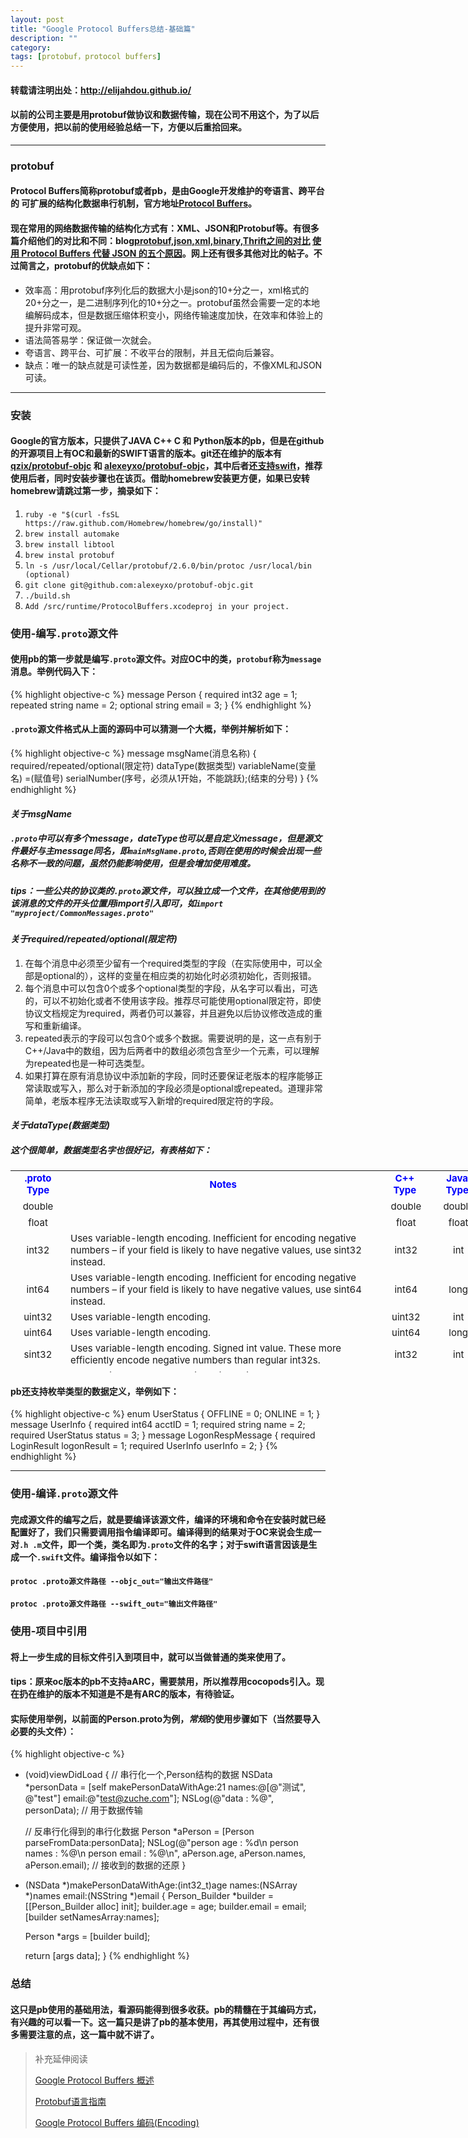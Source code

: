 ```yaml
---
layout: post
title: "Google Protocol Buffers总结-基础篇"
description: ""
category: 
tags: [protobuf，protocol buffers]
---
```


#### 转载请注明出处：http://elijahdou.github.io/

#### 以前的公司主要是用protobuf做协议和数据传输，现在公司不用这个，为了以后方便使用，把以前的使用经验总结一下，方便以后重拾回来。

***

### protobuf

#### Protocol Buffers简称protobuf或者pb，是由Google开发维护的夸语言、跨平台的 可扩展的结构化数据串行机制，官方地址[Protocol Buffers](https://developers.google.com/protocol-buffers/)。

#### 现在常用的网络数据传输的结构化方式有：XML、JSON和Protobuf等。有很多篇介绍他们的对比和不同：blog[protobuf,json,xml,binary,Thrift之间的对比](http://blog.sina.com.cn/s/blog_406127500102uy6e.html) [使用 Protocol Buffers 代替 JSON 的五个原因](http://www.oschina.net/translate/choose-protocol-buffers)。网上还有很多其他对比的帖子。不过简言之，protobuf的优缺点如下：
- 效率高：用protobuf序列化后的数据大小是json的10+分之一，xml格式的20+分之一，是二进制序列化的10+分之一。protobuf虽然会需要一定的本地编解码成本，但是数据压缩体积变小，网络传输速度加快，在效率和体验上的提升非常可观。
- 语法简答易学：保证做一次就会。
- 夸语言、跨平台、可扩展：不收平台的限制，并且无偿向后兼容。
- 缺点：唯一的缺点就是可读性差，因为数据都是编码后的，不像XML和JSON可读。

********

### 安装

#### Google的官方版本，只提供了JAVA C++ C 和 Python版本的pb，但是在github的开源项目上有OC和最新的SWIFT语言的版本。git还在维护的版本有[qzix/protobuf-objc](https://github.com/qzix/protobuf-objc) 和 [alexeyxo/protobuf-objc](https://github.com/alexeyxo/protobuf-objc)，其中后者还[支持swift](http://protobuf.io/#swift)，推荐使用后者，同时安装步骤也在该页。借助homebrew安装更方便，如果已安转homebrew请跳过第一步，摘录如下：
1. `ruby -e "$(curl -fsSL https://raw.github.com/Homebrew/homebrew/go/install)"`
2. `brew install automake`
3. `brew install libtool`
4. `brew instal protobuf`
5. `ln -s /usr/local/Cellar/protobuf/2.6.0/bin/protoc /usr/local/bin (optional)`
6. `git clone git@github.com:alexeyxo/protobuf-objc.git`
7. `./build.sh`
8. `Add /src/runtime/ProtocolBuffers.xcodeproj in your project.`

### 使用-编写`.proto`源文件

#### 使用pb的第一步就是编写`.proto`源文件。对应OC中的类，`protobuf`称为`message`消息。举例代码入下：
{% highlight objective-c %}
message Person {
    required int32 age = 1;
    repeated string name = 2;
    optional string email = 3;
}
{% endhighlight %}

#### `.proto`源文件格式从上面的源码中可以猜测一个大概，举例并解析如下：
{% highlight objective-c %}
message msgName(消息名称) {
    required/repeated/optional(限定符) dataType(数据类型) variableName(变量名) =(赋值号) serialNumber(序号，必须从1开始，不能跳跃);(结束的分号)
}
{% endhighlight %}

#### ***关于msgName***
##### `.proto`中可以有多个message，dateType也可以是自定义message，但是源文件最好与主message同名，即`mainMsgName.proto`,否则在使用的时候会出现一些名称不一致的问题，虽然仍能影响使用，但是会增加使用难度。

##### tips：一些公共的协议类的`.proto`源文件，可以独立成一个文件，在其他使用到的该消息的文件的开头位置用import引入即可，如`import "myproject/CommonMessages.proto"`

#### ***关于required/repeated/optional(限定符)***
1. 在每个消息中必须至少留有一个required类型的字段（在实际使用中，可以全部是optional的），这样的变量在相应类的初始化时必须初始化，否则报错。 
2. 每个消息中可以包含0个或多个optional类型的字段，从名字可以看出，可选的，可以不初始化或者不使用该字段。推荐尽可能使用optional限定符，即使协议文档规定为required，两者仍可以兼容，并且避免以后协议修改造成的重写和重新编译。
3. repeated表示的字段可以包含0个或多个数据。需要说明的是，这一点有别于C++/Java中的数组，因为后两者中的数组必须包含至少一个元素，可以理解为repeated也是一种可选类型。
4. 如果打算在原有消息协议中添加新的字段，同时还要保证老版本的程序能够正常读取或写入，那么对于新添加的字段必须是optional或repeated。道理非常简单，老版本程序无法读取或写入新增的required限定符的字段。

#### ***关于dataType(数据类型)***

##### 这个很简单，数据类型名字也很好记，有表格如下：
<table style="width: 760px; height: 323px;" border="0" align="center">
<tbody>
<tr>
<td style="text-align: center;"><span style="color: #0000ff;"><strong><span style="font-size: 15px;">.proto Type</span></strong></span></td>
<td style="text-align: center;"><span style="color: #0000ff;"><strong><span style="font-size: 15px;">Notes</span></strong></span></td>
<td style="text-align: center;"><span style="color: #0000ff;"><strong><span style="font-size: 15px;">C++ Type</span></strong></span></td>
<td style="text-align: center;"><span style="color: #0000ff;"><strong><span style="font-size: 15px;">Java Type</span></strong></span></td>
</tr>
<tr>
<td style="text-align: center;"><span style="font-size: 15px;">double</span></td>
<td>&nbsp;</td>
<td style="text-align: center;"><span style="font-size: 15px;">&nbsp;double</span></td>
<td style="text-align: center;"><span style="font-size: 15px;">&nbsp;double</span></td>
</tr>
<tr>
<td style="text-align: center;"><span style="font-size: 15px;">float</span></td>
<td>&nbsp;</td>
<td style="text-align: center;"><span style="font-size: 15px;">&nbsp;float</span></td>
<td style="text-align: center;"><span style="font-size: 15px;">&nbsp;float</span></td>
</tr>
<tr>
<td style="text-align: center;"><span style="font-size: 15px;">int32</span></td>
<td><span style="font-size: 15px;">Uses variable-length encoding. Inefficient for encoding negative numbers &ndash; if your field is likely to have negative values, use sint32 instead.</span></td>
<td style="text-align: center;"><span style="font-size: 15px;">&nbsp;int32</span></td>
<td style="text-align: center;"><span style="font-size: 15px;">&nbsp;int</span></td>
</tr>
<tr>
<td style="text-align: center;"><span style="font-size: 15px;">int64</span></td>
<td><span style="font-size: 15px;">Uses variable-length encoding. Inefficient for encoding negative numbers &ndash; if your field is likely to have negative values, use sint64 instead.</span></td>
<td style="text-align: center;"><span style="font-size: 15px;">&nbsp;int64</span></td>
<td style="text-align: center;"><span style="font-size: 15px;">&nbsp;long</span></td>
</tr>
<tr>
<td style="text-align: center;"><span style="font-size: 15px;">uint32</span></td>
<td><span style="font-size: 15px;">Uses variable-length encoding.</span></td>
<td style="text-align: center;"><span style="font-size: 15px;">&nbsp;uint32</span></td>
<td style="text-align: center;"><span style="font-size: 15px;">&nbsp;int</span></td>
</tr>
<tr>
<td style="text-align: center;"><span style="font-size: 15px;">uint64</span></td>
<td><span style="font-size: 15px;">Uses variable-length encoding.</span></td>
<td style="text-align: center;"><span style="font-size: 15px;">&nbsp;uint64</span></td>
<td style="text-align: center;"><span style="font-size: 15px;">&nbsp;long</span></td>
</tr>
<tr>
<td style="text-align: center;"><span style="font-size: 15px;">sint32</span></td>
<td><span style="font-size: 15px;">Uses variable-length encoding. Signed int value. These more efficiently encode negative numbers than regular int32s.</span></td>
<td style="text-align: center;"><span style="font-size: 15px;">&nbsp;int32</span></td>
<td style="text-align: center;"><span style="font-size: 15px;">&nbsp;int</span></td>
</tr>
<tr>
<td style="text-align: center;"><span style="font-size: 15px;">sint64</span></td>
<td><span style="font-size: 15px;">Uses variable-length encoding. Signed int value. These more efficiently encode negative numbers than regular int64s.&nbsp;</span></td>
<td style="text-align: center;"><span style="font-size: 15px;">&nbsp;int64</span></td>
<td style="text-align: center;"><span style="font-size: 15px;">&nbsp;long</span></td>
</tr>
<tr>
<td style="text-align: center;"><span style="font-size: 15px;">fixed32</span></td>
<td><span style="font-size: 15px;">Always four bytes. More efficient than uint32 if values are often greater than 2<sup>28</sup>.&nbsp;</span></td>
<td style="text-align: center;"><span style="font-size: 15px;">&nbsp;uint32</span></td>
<td style="text-align: center;"><span style="font-size: 15px;">&nbsp;int</span></td>
</tr>
<tr>
<td style="text-align: center;"><span style="font-size: 15px;">fixed64</span></td>
<td><span style="font-size: 15px;">Always eight bytes. More efficient than uint64 if values are often greater than 2<sup>56</sup>.</span></td>
<td style="text-align: center;"><span style="font-size: 15px;">&nbsp;uint64</span></td>
<td style="text-align: center;"><span style="font-size: 15px;">&nbsp;long</span></td>
</tr>
<tr>
<td style="text-align: center;"><span style="font-size: 15px;">sfixed32</span></td>
<td><span style="font-size: 15px;">Always four bytes.</span></td>
<td style="text-align: center;"><span style="font-size: 15px;">&nbsp;int32</span></td>
<td style="text-align: center;"><span style="font-size: 15px;">&nbsp;int</span></td>
</tr>
<tr>
<td style="text-align: center;"><span style="font-size: 15px;">sfixed64</span></td>
<td><span style="font-size: 15px;">Always eight bytes.</span></td>
<td style="text-align: center;"><span style="font-size: 15px;">&nbsp;int64</span></td>
<td style="text-align: center;"><span style="font-size: 15px;">&nbsp;long</span></td>
</tr>
<tr>
<td style="text-align: center;"><span style="font-size: 15px;">bool</span></td>
<td><span style="font-size: 15px;">&nbsp;</span></td>
<td style="text-align: center;"><span style="font-size: 15px;">&nbsp;bool</span></td>
<td style="text-align: center;"><span style="font-size: 15px;">&nbsp;boolean</span></td>
</tr>
<tr>
<td style="text-align: center;"><span style="font-size: 15px;">string</span></td>
<td><span style="font-size: 15px;">A string must always contain UTF-8 encoded or 7-bit ASCII text.</span></td>
<td style="text-align: center;"><span style="font-size: 15px;">&nbsp;string</span></td>
<td style="text-align: center;"><span style="font-size: 15px;">&nbsp;String</span></td>
</tr>
<tr>
<td style="text-align: center;"><span style="font-size: 15px;">bytes</span></td>
<td><span style="font-size: 15px;">May contain any arbitrary sequence of bytes.</span></td>
<td style="text-align: center;"><span style="font-size: 15px;">string</span></td>
<td style="text-align: center;"><span style="font-size: 15px;">ByteString</span></td>
</tr>
</tbody>
</table>

#### pb还支持枚举类型的数据定义，举例如下：
{% highlight objective-c %}
enum UserStatus {
     OFFLINE = 0;
     ONLINE = 1;
}
message UserInfo {
    required int64 acctID = 1;
    required string name = 2;
    required UserStatus status = 3;
}
message LogonRespMessage {
    required LoginResult logonResult = 1;
    required UserInfo userInfo = 2;
}
{% endhighlight %}

*******

### 使用-编译`.proto`源文件

#### 完成源文件的编写之后，就是要编译该源文件，编译的环境和命令在安装时就已经配置好了，我们只需要调用指令编译即可。编译得到的结果对于OC来说会生成一对`.h .m`文件，即一个类，类名即为`.proto`文件的名字；对于swift语言因该是生成一个`.swift`文件。编译指令以如下：

#### `protoc .proto源文件路径 --objc_out="输出文件路径"`

#### `protoc .proto源文件路径 --swift_out="输出文件路径"`

### 使用-项目中引用

#### 将上一步生成的目标文件引入到项目中，就可以当做普通的类来使用了。

#### tips：原来oc版本的pb不支持aARC，需要禁用，所以推荐用cocopods引入。现在扔在维护的版本不知道是不是有ARC的版本，有待验证。

#### 实际使用举例，以前面的Person.proto为例，*常规*的使用步骤如下（当然要导入必要的头文件）：
{% highlight objective-c %}
- (void)viewDidLoad 
{
    // 串行化一个,Person结构的数据
    NSData *personData = [self makePersonDataWithAge:21
                                               names:@[@"测试", @"test"]
                                               email:@"test@zuche.com"];
    NSLog(@"data : %@", personData); // 用于数据传输
    
    // 反串行化得到的串行化数据
    Person *aPerson = [Person parseFromData:personData];
    NSLog(@"person age : %d\n person names : %@\n person email : %@\n", aPerson.age, aPerson.names, aPerson.email);  // 接收到的数据的还原
}


- (NSData *)makePersonDataWithAge:(int32_t)age names:(NSArray *)names email:(NSString *)email
{
    Person_Builder *builder = [[Person_Builder alloc] init];
    builder.age = age;
    builder.email = email;
    [builder setNamesArray:names];
    
    Person *args = [builder build];
    
    return [args data];
}
{% endhighlight %}

### 总结

#### 这只是pb使用的基础用法，看源码能得到很多收获。pb的精髓在于其编码方式，有兴趣的可以看一下。这一篇只是讲了pb的基本使用，再其使用过程中，还有很多需要注意的点，这一篇中就不讲了。

> 补充延伸阅读
>
> [Google Protocol Buffers 概述](http://shitouer.cn/2013/04/google-protocol-buffers-overview/)
>
> [Protobuf语言指南](http://www.cnblogs.com/dkblog/archive/2012/03/27/2419010.html)
>
> [Google Protocol Buffers 编码(Encoding)](http://www.cnblogs.com/shitouer/archive/2013/04/12/3017381.html)
> 







